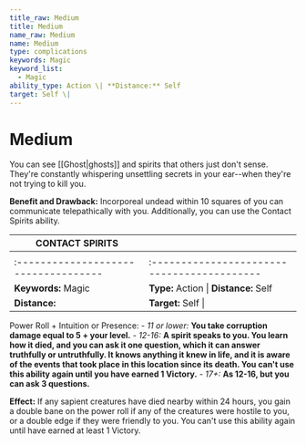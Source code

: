 ```yaml
---
title_raw: Medium
title: Medium
name_raw: Medium
name: Medium
type: complications
keywords: Magic
keyword_list:
  - Magic
ability_type: Action \| **Distance:** Self
target: Self \|
---
```


# Medium

You can see [[Ghost|ghosts]] and spirits that others just don't sense. They're constantly whispering unsettling secrets in your ear--when they're not trying to kill you.

**Benefit and Drawback:** Incorporeal undead within 10 squares of you can communicate telepathically with you. Additionally, you can use the Contact Spirits ability.

| CONTACT SPIRITS                      |                                             |
| ------------------------------------ | ------------------------------------------- |
|                                      |                                             |
| :----------------------------------- | :------------------------------------------ |
| **Keywords:** Magic                  | **Type:** Action \| **Distance:** Self      |
| **Distance:**                        | **Target:** Self \|                         |

Power Roll + Intuition or Presence: - *11 or lower:* **You take corruption damage equal to 5 + your level.** - *12-16:* **A spirit speaks to you. You learn how it died, and you can ask it one question, which it can answer truthfully or untruthfully. It knows anything it knew in life, and it is aware of the events that took place in this location since its death. You can't use this ability again until you have earned 1 Victory.** - *17+:* **As 12-16, but you can ask 3 questions.**

**Effect:** If any sapient creatures have died nearby within 24 hours, you gain a double bane on the power roll if any of the creatures were hostile to you, or a double edge if they were friendly to you. You can't use this ability again until have earned at least 1 Victory.
